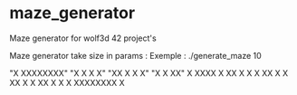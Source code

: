 # maze_generator
Maze generator for wolf3d 42 project's


   Maze generator take size in params :
   Exemple : ./generate_maze 10

   "X XXXXXXXX"
   "X  X   X X"
   "XX  X X  X"
   "X X     XX"
   X  XXXX  X
   XX     X X
   X  XX X  X
   XX X  X XX
   X   X    X
   XXXXXXXX X

